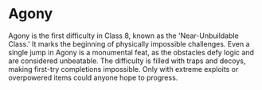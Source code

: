 # Agony

Agony is the first difficulty in Class 8, known as the 'Near-Unbuildable Class.' It marks the beginning of physically impossible challenges. Even a single jump in Agony is a monumental feat, as the obstacles defy logic and are considered unbeatable. The difficulty is filled with traps and decoys, making first-try completions impossible. Only with extreme exploits or overpowered items could anyone hope to progress.
